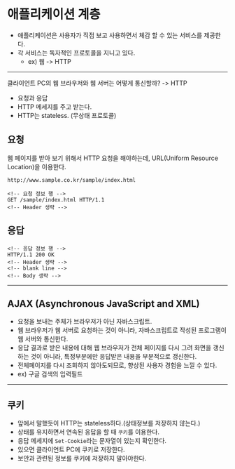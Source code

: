 # 애플리케이션 계층
- 애플리케이션은 사용자가 직접 보고 사용하면서 체감 할 수 있는 서비스를 제공한다.
- 각 서비스는 독자적인 프로토콜을 지니고 있다.
  - ex) 웹 -> HTTP
---
클라이언트 PC의 웹 브라우저와 웹 서버는 어떻게 통신할까? -> HTTP
  - 요청과 응답
  - HTTP 메세지를 주고 받는다.
  - HTTP는 stateless. (무상태 프로토콜)

## 요청
웹 페이지를 받아 보기 위해서 HTTP 요청을 해야하는데, URL(Uniform Resource Location)을 이용한다.
```
http://www.sample.co.kr/sample/index.html
```

```
<!-- 요청 정보 행 -->
GET /sample/index.html HTTP/1.1
<!-- Header 생략 -->
```

## 응답
```
<!-- 응답 정보 행 -->
HTTP/1.1 200 OK
<!-- Header 생략 -->
<!-- blank line -->
<!-- Body 생략 -->
```

---
## AJAX (Asynchronous JavaScript and XML)
- 요청을 보내는 주체가 브라우저가 아닌 자바스크립트.
- 웹 브라우저가 웹 서버로 요청하는 것이 아니라, 자바스크립트로 작성된 프로그램이 웹 서버와 통신한다.
- 응답 결과로 받은 내용에 대해 웹 브라우저가 전체 페이지를 다시 그려 화면을 갱신하는 것이 아니라, 특정부분에만 응답받은 내용을 부분적으로 갱신한다.
- 전체페이지를 다시 조회하지 않아도되므로, 향상된 사용자 경험을 느낄 수 있다.
- ex) 구글 검색의 입력필드

---
## 쿠키

- 앞에서 말했듯이 HTTP는 stateless하다.(상태정보를 저장하지 않는다.)
- 상태를 유지하면서 연속된 응답을 할 때 `쿠키`를 이용한다.
- 응답 메세지에 `Set-Cookie`라는 문자열이 있는지 확인한다.
- 있으면 클라이언트 PC에 쿠키로 저장한다.
- 보안과 관련된 정보를 쿠키에 저장하지 말아야한다.